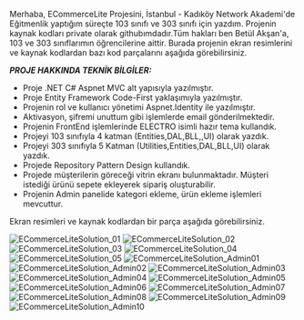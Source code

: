 Merhaba, ECommerceLite Projesini, İstanbul - Kadıköy Network Akademi'de Eğitmenlik yaptığım süreçte 103 sınıfı ve 303 sınıfı için yazdım. Projenin kaynak kodları private olarak githubımdadır.Tüm hakları ben Betül Akşan'a, 103 ve 303 sınıflarımın öğrencilerine aittir. Burada projenin ekran resimlerini ve kaynak kodlardan bazı kod parçalarını aşağıda görebilirsiniz.

***PROJE HAKKINDA TEKNİK BİLGİLER:***

- Proje .NET C# Aspnet MVC alt yapısıyla yazılmıştır.
- Proje Entity Framework Code-First yaklaşımıyla yazılmıştır.
- Projenin rol ve kullanıcı yönetimi Aspnet.Identity ile yazılmıştır.
- Aktivasyon, şifremi unuttum gibi işlemlerde email gönderilmektedir.
- Projenin FrontEnd işlemlerinde ELECTRO isimli hazır tema kullandık.
- Projeyi 103 sınıfıyla 4 katman (Entities,DAL,BLL,,UI) olarak yazdık.
- Projeyi 303 sınıfıyla 5 Katman (Utilities,Entities,DAL,BLL,UI) olarak yazdık.
- Projede Repository Pattern Design kullandık.
- Projede müşterilerin göreceği vitrin ekranı bulunmaktadır. Müşteri istediği ürünü sepete ekleyerek sipariş oluşturabilir.
- Projenin Admin panelide kategori ekleme, ürün ekleme işlemleri mevcuttur.

Ekran resimleri ve kaynak kodlardan bir parça aşağıda görebilirsiniz.

![ECommerceLiteSolution_01](https://user-images.githubusercontent.com/94163797/172582972-9aac449c-af60-4372-a7a0-0afe496f0b41.png)
![ECommerceLiteSolution_02](https://user-images.githubusercontent.com/94163797/172582983-c0200512-ef44-415d-82dc-eddc93b9ee04.png)
![ECommerceLiteSolution_03](https://user-images.githubusercontent.com/94163797/172582987-541dd4e9-fd09-45f4-98c7-4c2244f6a990.png)
![ECommerceLiteSolution_04](https://user-images.githubusercontent.com/94163797/172582993-71cc6a82-3fc9-4026-acce-b231464f283a.png)
![ECommerceLiteSolution_05](https://user-images.githubusercontent.com/94163797/172582999-92dd579b-1c38-4aaa-bf23-7ed0fec2f0dd.png)
![ECommerceLiteSolution_Admin01](https://user-images.githubusercontent.com/94163797/172583002-49dd3a87-68aa-4b4d-99a8-2efec447d86e.png)
![ECommerceLiteSolution_Admin02](https://user-images.githubusercontent.com/94163797/172583009-66bffe2b-3e07-4f2c-a348-c5afefcece13.png)
![ECommerceLiteSolution_Admin03](https://user-images.githubusercontent.com/94163797/172583017-545d271e-aad5-498d-bf25-f6e425c5c199.png)
![ECommerceLiteSolution_Admin04](https://user-images.githubusercontent.com/94163797/172583023-5ea53657-aee7-4540-801d-703e8246fb34.png)
![ECommerceLiteSolution_Admin05](https://user-images.githubusercontent.com/94163797/172583030-0557226e-0423-49f4-986b-5005f76076dc.png)
![ECommerceLiteSolution_Admin06](https://user-images.githubusercontent.com/94163797/172583040-d82218bf-1d9e-4b6b-bff0-d6e15ec4c0f1.png)
![ECommerceLiteSolution_Admin07](https://user-images.githubusercontent.com/94163797/172583048-81b01ffe-f679-468e-bf1d-ecac087db80e.png)
![ECommerceLiteSolution_Admin08](https://user-images.githubusercontent.com/94163797/172583054-58a2ce7f-4f26-462d-a416-97602b6a03a5.png)
![ECommerceLiteSolution_Admin09](https://user-images.githubusercontent.com/94163797/172583061-59b9d53c-5bd8-4e57-b0cb-e80c2a801707.png)
![ECommerceLiteSolution_Admin10](https://user-images.githubusercontent.com/94163797/172583065-cc503a8c-a145-4db2-94f9-e3ec132c4d9c.png)
